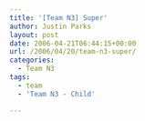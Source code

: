 ```yaml
---
title: '[Team N3] Super'
author: Justin Parks
layout: post
date: 2006-04-21T06:44:15+00:00
url: /2006/04/20/team-n3-super/
categories:
  - Team N3
tags:
  - team
  - 'Team N3 - Child'

---
```

